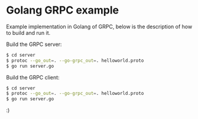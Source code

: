 # Golang GRPC example

Example implementation in Golang of GRPC, below is the description of how to build and run it.

Build the GRPC server:

```sh
$ cd server
$ protoc --go_out=. --go-grpc_out=. helloworld.proto
$ go run server.go
```

Build the GRPC client:

```sh
$ cd server
$ protoc --go_out=. --go-grpc_out=. helloworld.proto
$ go run server.go
```

:)
